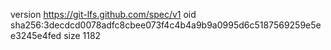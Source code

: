 version https://git-lfs.github.com/spec/v1
oid sha256:3decdcd0078adfc8cbee073f4c4b4a9b9a0995d6c5187569259e5ee3245e4fed
size 1182
